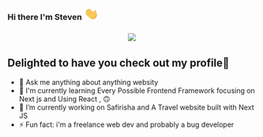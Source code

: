 ### Hi there I'm Steven <img src="https://raw.githubusercontent.com/K-Kelvin/K-Kelvin/master/extras/wave.gif" width="30px" height="25px">

### 

<div align=center >
  <p>
       <a href="https://spotify-github-profile.vercel.app/api/view.svg?uid=itvhfg2wucf7pakqdlv8bbden&redirect=true">
         <img src="https://spotify-github-profile.vercel.app/api/view.svg?uid=itvhfg2wucf7pakqdlv8bbden&cover_image=true&theme=novatorem&show_offline=false&background_color=121212&bar_color_cover=true)"/>
       </a>
 </p>
</div>

**Delighted to have you check out my profile**🙂
---
- 💬 Ask me anything about anything websity
- 🌟 I'm currently learning Every Possible Frontend Framework focusing on Next js and Using React , 🙃
- 🔭 I’m currently working on Safirisha and A Travel website built with Next JS
- ⚡ Fun fact: i'm a freelance web dev and probably a bug developer <br>

<!--
**king-kanda/king-kanda** is a ✨ _special_ ✨ repository because its `README.md` (this file) appears on your GitHub profile.

Here are some ideas to get you started:

- 🔭 I’m currently working on ...
- 🌱 I’m currently learning ...
- 👯 I’m looking to collaborate on ...
- 🤔 I’m looking for help with ...
- 💬 Ask me about ...
- 📫 How to reach me: ...
- 😄 Pronouns: ...
- ⚡ Fun fact: ...
-->
